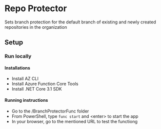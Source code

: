 # Repo Protector

Sets branch protection for the default branch of existing and newly created repositories in the organization

## Setup

### Run locally

#### Installations

- Install AZ CLI
- Install Azure Function Core Tools
- Install .NET Core 3.1 SDK

#### Running instructions

- Go to the /BranchProtectorFunc folder
- From PowerShell, type ```func start``` and \<enter\> to start the app
- In your browser, go to the mentioned URL to test the functiong